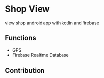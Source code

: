 # Shop View
view shop android app with kotlin and firebase


## Functions
* GPS
* Firebase Realtime Database



## Contribution
```html

```
